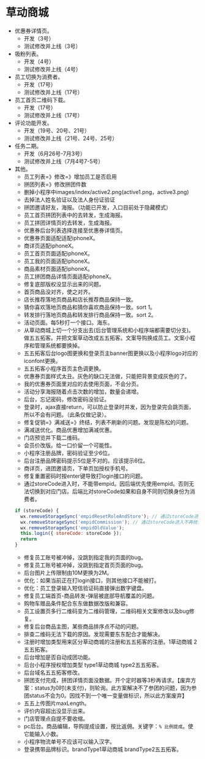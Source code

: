 # 草动商城
* 优惠券详情页。
    - 开发（3号）
    - 测试修改并上线（3号）
* 吸粉列表。
    - 开发（4号）
    - 测试修改并上线（4号）
* 员工切换为消费者。
    - 开发（17号）
    - 测试修改并上线（17号）
* 员工首页二维码下载。
    - 开发（17号）
    - 测试修改并上线（17号）
* 评论功能开发。
    - 开发（19号、20号、21号）
    - 测试修改并上线（21号、24号、25号）
* 任务二期。
    - 开发（6月26号-7月3号）
    - 测试修改并上线（7月4号7-5号）
* 其他。
    - 员工列表=》修改=》增加员工是否启用
    - 拼团列表=》修改拼团件数
    - 删掉小程序中images/index/active2.png(active1.png，active3.png)
    - 去掉法人姓名验证以及法人身份证验证
    - 拼团邀请好友，海报。（功能已开发，入口目前处于隐藏模式）
    - 员工首页拼团列表中的去转发，生成海报。
    - 员工拼团详情页的去转发，生成海报。
    - 优惠券后台列表选择连接至优惠券详情页。
    - 优惠券页面适配适配iphoneX。
    - 商详页适配iphoneX。
    - 员工首页页面适配iphoneX。
    - 员工我的页面适配iphoneX。
    - 商品素材页面适配iphoneX。
    - 员工拼团商品详情页面适配iphoneX。
    - 修复底部版权没显示出来的问题。
    - 首页商品没对齐，使之对齐。
    - 店长推荐落地页商品和店长推荐商品保持一致。
    - 猜你喜欢落地页商品和猜你喜欢商品保持一致。sort 1。
    - 转发排行落地页商品和转发排行商品保持一致。sort 2。
    - 活动页面。每5秒打一个接口。海东。
    - 从草动商城上切一个分支出去(后台管理系统和小程序端都需要切分支)。做五五拓客。并把文案草动改成五五拓客。文案导购换成员工。文案小程序和管理系统都要换掉。
    - 五五拓客后台logo图更换和登录页主banner图更换以及小程序logo对应的iconfont更换。
    - 五五拓客小程序首页主色调更换。
    - 优惠券页面样式太丑。灰色的缺口无法做，只能把背景变成灰色的了。
    - 我的优惠券页面里对应的去使用页面，不会分页。
    - 活动分享海报随着点击次数的增加，数量会递增。
    - 后台，忘记密码，修改密码没验证。
    - 登录时，ajax直接return，可以防止登录时并发，因为登录完会跳页面，所以不会有问题。（此条仅做记录）。
    - 修复促销=》满减送=》终结，列表不刷新的问题。发现是陈松的问题。
    - 满减送优化。商品优惠增加满减优惠。
    - 门店预览并下载二维码。
    - 会员价改版。给一口价留一个可能性。
    - 小程序注册品牌，密码验证至少6位。
    - 后台注册品牌密码提示5位是不对的。应该提示6位。
    - 商详页，进团邀请页，下单页加授权手机号。
    - 修复重置密码时按enter键导致打login接口的问题。
    - 通过storeCode进入时，不能带empid。因后端优先使用empid。否则无法切换到对应门店。后端比对storeCode如果和自身不同则切换身份为消费者。
    ```javascript
    if (storeCode) {
      wx.removeStorageSync('empidResetRoleAndStore'); // 通过storeCode进入时，不能带empid。因后端优先使用empid。否则无法切换到对应门店。后端比对storeCode如果和自身不同则切换身份为消费者。
      wx.removeStorageSync('empidCommission'); // 通过storeCode进入不再统计业绩。
      wx.removeStorageSync('empidOldValue');
      this.login({ storeCode: storeCode });
      return
    }
    ```
    - 修复员工账号被冲掉，没跳到指定我的页面的bug。
    - 修复员工账号被冲掉，没跳到指定首页页面的bug。
    - 后台图片上传限制由10M更换为2M。
    - 优化：如果当前正在打login接口，则其他接口不能被打。
    - 优化：员工登录输入短信验证码直接弹出数字键盘。
    - 修复员工端首页-商品转发-弹层被底部导航覆盖的问题。
    - 购物车赠品条件配合东东做数据改版和兼容。
    - 员工设置页多行二维码变为二维码管理，二维码相关文案修改以及bug修复。
    - 修复后台商品主图，某些商品排序点不动的问题。
    - 排查二维码无法下载的原因。发现需要东东配合才能解决。
    - 注册时增加类型用来区分草动商城的注册和五五拓客的注册。1草动商城 2五五拓客。
    - 后台增加是否自动成团功能。
    - 后台小程序授权增加类型 type1草动商城 type2五五拓客。
    - 后台域名五五拓客修改。
    - 拼团支付完成，拼团详情页面没数据。开个定时器等3秒再请求。【废弃方案：status为0时(未支付)，则轮询。此方案解决不了参团的问题，因为参团status不会为0。因找不到一个唯一变量做标识，所以此方案废弃】
    - 五五上传图片maxLength。
    - 评价内容超出没显示出来。
    - 门店管理点自提不要收缩。
    - pc后台。商品编辑，导购提成设置，按比返佣。关键字：```% 比例提成```。使它能输入小数。
    - 小程序物流单号不应该可以输入汉字。
    - 登录携带品牌标识。brandType1草动商城 brandType2五五拓客。
